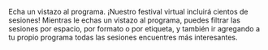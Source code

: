 Echa un vistazo al programa. ¡Nuestro festival virtual incluirá cientos de sesiones!
Mientras le echas un vistazo al programa, puedes filtrar las sesiones por espacio, por formato o por etiqueta, y también ir agregando a tu propio programa todas las sesiones encuentres más interesantes.
